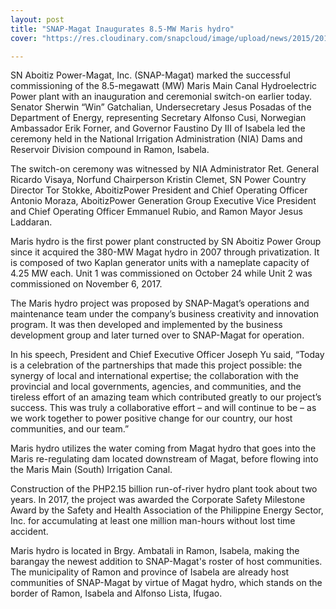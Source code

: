```yaml
---
layout: post
title: "SNAP-Magat Inaugurates 8.5-MW Maris hydro"
cover: "https://res.cloudinary.com/snapcloud/image/upload/news/2015/2015-1-snap.jpg"

---
```


SN Aboitiz Power-Magat, Inc. (SNAP-Magat) marked the successful commissioning of the 8.5-megawatt (MW) Maris Main Canal Hydroelectric Power plant with an inauguration and ceremonial switch-on earlier today. Senator Sherwin “Win” Gatchalian, Undersecretary Jesus Posadas of the Department of Energy, representing Secretary Alfonso Cusi, Norwegian Ambassador Erik Forner, and Governor Faustino Dy III of Isabela led the ceremony held in the National Irrigation Administration (NIA) Dams and Reservoir Division compound in Ramon, Isabela. 

The switch-on ceremony was witnessed by NIA Administrator Ret. General Ricardo Visaya, Norfund Chairperson Kristin Clemet, SN Power Country Director Tor Stokke, AboitizPower President and Chief Operating Officer Antonio Moraza, AboitizPower Generation Group Executive Vice President and Chief Operating Officer Emmanuel Rubio, and Ramon Mayor Jesus Laddaran.

Maris hydro is the first power plant constructed by SN Aboitiz Power Group since it acquired the 380-MW Magat hydro in 2007 through privatization. It is composed of two Kaplan generator units with a nameplate capacity of 4.25 MW each. Unit 1 was commissioned on October 24 while Unit 2 was commissioned on November 6, 2017. 

The Maris hydro project was proposed by SNAP-Magat’s operations and maintenance team under the company’s business creativity and innovation program. It was then developed and implemented by the business development group and later turned over to SNAP-Magat for operation. 

In his speech, President and Chief Executive Officer Joseph Yu said, “Today is a celebration of the partnerships that made this project possible: the synergy of local and international expertise; the collaboration with the provincial and local governments, agencies, and communities, and the tireless effort of an amazing team which contributed greatly to our project’s success. This was truly a collaborative effort – and will continue to be – as we work together to power positive change for our country, our host communities, and our team.”

Maris hydro utilizes the water coming from Magat hydro that goes into the Maris re-regulating dam located downstream of Magat, before flowing into the Maris Main (South) Irrigation Canal. 

Construction of the PHP2.15 billion run-of-river hydro plant took about two years. In 2017, the project was awarded the Corporate Safety Milestone Award by the Safety and Health Association of the Philippine Energy Sector, Inc. for accumulating at least one million man-hours without lost time accident. 

Maris hydro is located in Brgy. Ambatali in Ramon, Isabela, making the barangay the newest addition to SNAP-Magat's roster of host communities. The municipality of Ramon and province of Isabela are already host communities of SNAP-Magat by virtue of Magat hydro, which stands on the border of Ramon, Isabela and Alfonso Lista, Ifugao.